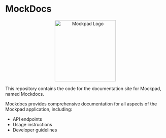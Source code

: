# MockDocs

<div align="center">
<img src="https://i.ibb.co/JyfkNJG/mockdocs-square.png" alt="Mockpad Logo" width="192" style="vertical-align: middle;"/>
</div>

This repository contains the code for the documentation site for Mockpad, named Mockdocs.

Mockdocs provides comprehensive documentation for all aspects of the Mockpad application, including:

- API endpoints
- Usage instructions
- Developer guidelines
